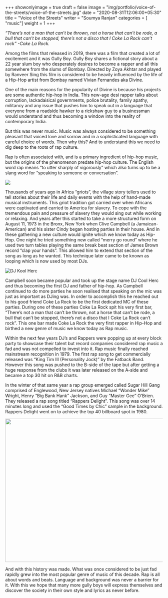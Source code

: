 +++
showonlyimage = true
draft = false
image = "img/portfolio/voice-of-the-streets/voice-of-the-streets.jpg"
date = "2020-08-31T12:06:00+05:30"
title = "Voice of the Streets"
writer = "Soumya Ranjan"
categories = [ "music"]
weight = 1
+++

_“There’s not a man that can’t be thrown, not a horse that can’t be rode, a bull that can’t be stopped, there’s not a disco that I Coke La Rock can’t rock”
-Coke La Rock._

<!--more-->

Among the films that released in 2019, there was a film that created a lot of excitement and it was Gully Boy. Gully Boy shares a fictional story about a 22 year slum boy who desperately desires to become a rapper and all this somewhere from the slums of Bombay. Directed by Zoya Akhtar and played by Ranveer Sing this film is considered to be heavily influenced by the life of a Hip-Hop artist from Bombay named Vivian Fernandes aka Divine.

One of the main reasons for the popularity of Divine is because his projects are some authentic hip-hop in India. This new-age desi rapper talks about corruption, lackadaisical governments, police brutality, family apathy, militancy and any issue that pushes him to speak out in a language that everyone from a roadside hawker to a rickshaw guy to a businessman would understand and thus becoming a window into the reality of contemporary India.

But this was never music. Music was always considered to be something pleasant that voiced love and sorrow and in a sophisticated language with careful choice of words. Then why this? And to understand this we need to dig deep to the roots of rap culture.

Rap is often associated with, and is a primary ingredient of hip-hop music, but the origins of the phenomenon predate hip-hop culture. The English word rap means “to utter sharply of vigorously” which also turns up to be a slang word for “speaking to someone or conversation”.

<img src="/quizink/img/portfolio/voice-of-the-streets/cokekool.jpg">
<!-- ![Coke La Rock with DJ Kool Herc](/quizink/img/portfolio/voice-of-the-streets/cokekool.jpg) -->

Thousands of years ago in Africa “griots”, the village story tellers used to tell stories about their life and daily events with the help of hand-made musical instruments. This griot tradition got carried over when Africans were captivated and carried to America for slavery. To cope with the tremendous pain and pressure of slavery they would sing out while working or relaxing. And years after this started to take a more structured form on August 11, 1973 in the Bronx, New York when Clive Campbell (a Jamaican-American) and his sister Cindy began hosting parties in their house. And in these gathering a new culture would ignite which we know today as Hip-Hop. One night he tried something new called “merry go round” where he used two turn tables playing the same break beat section of James Brown record “clap your hands”. This allowed him to extend that section of the song as long as he wanted. This technique later came to be known as looping which is now used by most DJs.

![DJ Kool Herc](/quizink/img/portfolio/voice-of-the-streets/dj-kool-herc.jpg)

Campbell soon became popular and took up the stage name DJ Cool Herc and thus becoming the first DJ and father of hip-hop. As Campbell continued to do more parties he soon realised that speaking on the mic was just as important as DJing was. In order to accomplish this he reached out to his good friend Coke La Rock to be the first dedicated MC of these parties. During one of these parties Coke La Rock spit his very first bar, “There’s not a man that can’t be thrown, not a horse that can’t be rode, a bull that can’t be stopped, there’s not a disco that I Coke La Rock can’t rock”. This one bar made Coke La Rock the very first rapper in Hip-Hop and birthed a new genre of music we know today as Rap music.

Within the next few years DJ’s and Rappers were popping up at every block party to showcase their talent but record companies considered rap music a fad and was not compelled to invest into it. Rap music finally reached mainstream recognition in 1979. The first rap song to get commercially released was “King Tim III (Personality Jock)” by the Fatback Band. However this song was pushed to the B-side of the tape but after getting a huge response from the clubs it was later released on the A-side and became a top 30 hit on R&B charts.

In the winter of that same year a rap group emerged called Sugar Hill Gang comprised of Englewood, New Jersey natives Michael “Wonder Mike” Wright, Henry “Big Bank Hank” Jackson, and Guy “Master Gee” O’Brien. They released a rap song titled “Rappers Delight”. This song was over 14 minutes long and used the “Good Times by Chic” sample in the background. Rappers Delight went on to achieve the top 40 billboard spot in 1980.

<img src="/quizink/img/portfolio/voice-of-the-streets/rappers-delight.jpg" width="512" height="458">
<!-- ![Rapper's Delight](/quizink/img/portfolio/voice-of-the-streets/rappers-delight.jpg) -->

And with this history was made. What was once considered to be just fad rapidly grew into the most popular genre of music of this decade. Rap is all about words and beats. Language and background was never a barrier for it. With this we hope that many more gully boys will express themselves and discover the society in their own style and lyrics as never before.
